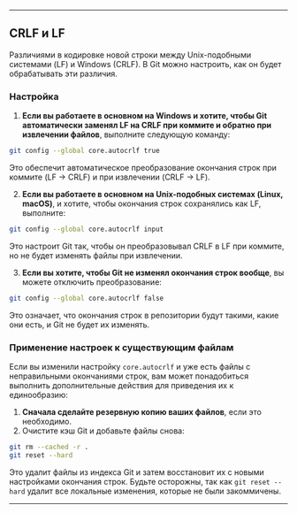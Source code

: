 
---
## CRLF и LF
Различиями в кодировке новой строки между Unix-подобными системами (LF) и Windows (CRLF). В Git можно настроить, как он будет обрабатывать эти различия.

### Настройка
1) **Если вы работаете в основном на Windows и хотите, чтобы Git автоматически заменял LF на CRLF при коммите и обратно при извлечении файлов**, выполните следующую команду:
```bash
git config --global core.autocrlf true
```
Это обеспечит автоматическое преобразование окончания строк при коммите (LF → CRLF) и при извлечении (CRLF → LF).

2) **Если вы работаете в основном на Unix-подобных системах (Linux, macOS)**, и хотите, чтобы окончания строк сохранялись как LF, выполните:
```bash
git config --global core.autocrlf input
```
Это настроит Git так, чтобы он преобразовывал CRLF в LF при коммите, но не будет изменять файлы при извлечении.

3) **Если вы хотите, чтобы Git не изменял окончания строк вообще**, вы можете отключить преобразование:
```bash
git config --global core.autocrlf false
```
Это означает, что окончания строк в репозитории будут такими, какие они есть, и Git не будет их изменять.

### Применение настроек к существующим файлам
Если вы изменили настройку `core.autocrlf` и уже есть файлы с неправильными окончаниями строк, вам может понадобиться выполнить дополнительные действия для приведения их к единообразию:
1) **Сначала сделайте резервную копию ваших файлов**, если это необходимо.
2) Очистите кэш Git и добавьте файлы снова:
```bash
git rm --cached -r .
git reset --hard
```
Это удалит файлы из индекса Git и затем восстановит их с новыми настройками окончания строк. Будьте осторожны, так как `git reset --hard` удалит все локальные изменения, которые не были закоммичены.

---

##